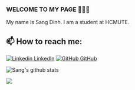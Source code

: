 ### WELCOME TO MY PAGE 👋👋👋
My name is Sang Dinh. I am a student at HCMUTE. <br>
## 📫 How to reach me: 
[![Linkedin](https://i.stack.imgur.com/gVE0j.png) LinkedIn](https://www.linkedin.com/in/sang-dinh-206703312/) 
[![GitHub](https://i.stack.imgur.com/tskMh.png) GitHub](https://github.com/SangDinhVan/) 

![Sang's github stats](https://github-readme-stats-git-masterrstaa-rickstaa.vercel.app/api?username=SangDinhVan&show_icons=true&theme=tokyonight&hide=contribs,prs,issues)

<a href="https://github.com/SangDinhVan/Sort_Animation_JavaFX">
  <img align="center" src="https://github-readme-stats.vercel.app/api/pin/?username=SangDinhVan&repo=Sort_Animation_JavaFX&theme=radical" />
</a>

